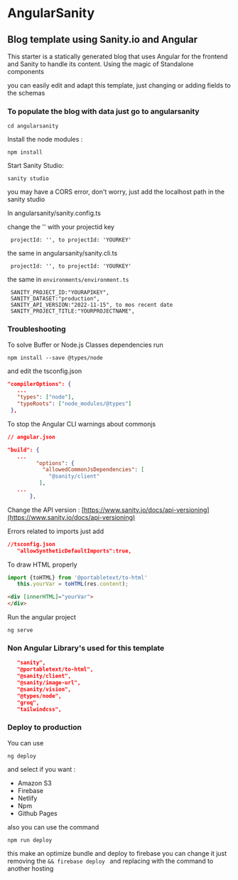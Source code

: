 # AngularSanity

## Blog template using Sanity.io and Angular

This starter is a statically generated blog that uses Angular for the frontend and Sanity to handle its content. Using
the magic of Standalone components

you can easily edit and adapt this template, just changing or adding fields to the schemas

### To populate the blog with data just go to angularsanity

````
cd angularsanity
````

Install the node modules :

```
npm install
```

Start Sanity Studio:

```
sanity studio
```

you may have a CORS error, don't worry, just add the localhost path in the sanity studio

In angularsanity/sanity.config.ts

change the '' with your projectid key

````
 projectId: '', to projectId: 'YOURKEY'
````

the same in angularsanity/sanity.cli.ts

````
 projectId: '', to projectId: 'YOURKEY'
````

the same in `environments/environment.ts`

````
 SANITY_PROJECT_ID:"YOURAPIKEY",
 SANITY_DATASET:"production",
 SANITY_API_VERSION:"2022-11-15", to mos recent date
 SANITY_PROJECT_TITLE:"YOURPROJECTNAME",
````

### Troubleshooting

To solve Buffer or Node.js Classes dependencies
run

``` shell
npm install --save @types/node
```

and edit the tsconfig.json

``` json
"compilerOptions": {
   ...
   "types": ["node"],
   "typeRoots": ["node_modules/@types"]
 },

```

To stop the Angular CLI warnings about commonjs

``` json
// angular.json

"build": {
   ...
         "options": {
           "allowedCommonJsDependencies": [
             "@sanity/client"
          ],
   ...
       },
```

Change the API version : [https://www.sanity.io/docs/api-versioning](https://www.sanity.io/docs/api-versioning)

Errors related to imports just add

``` json
//tsconfig.json
   "allowSyntheticDefaultImports":true,
```

To draw HTML properly

``` javascript
import {toHTML} from '@portabletext/to-html'
   this.yourVar = toHTML(res.content);

```

``` html
<div [innerHTML]="yourVar">
</div>
```


Run the angular project
```shell
ng serve
```


### Non Angular Library's used for this template
```json          
   "sanity",
   "@portabletext/to-html",
   "@sanity/client",
   "@sanity/image-url",
   "@sanity/vision",
   "@types/node",
   "groq",
   "tailwindcss",
```


### Deploy to production

You can use

```shell
ng deploy
```

and select if you want :
* Amazon S3
* Firebase
* Netlify
* Npm
* Github Pages

also you can use the command

```` shell
npm run deploy
````

this make an optimize bundle and deploy to firebase  you can change it just removing the
```&& firebase deploy ```
and replacing with the command to another hosting
